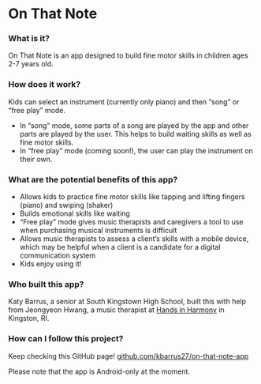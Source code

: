 # On That Note

### What is it? ### 
On That Note is an app designed to build fine motor skills in children ages 2-7 years old.

### How does it work? ###
Kids can select an instrument (currently only piano) and then “song” or “free play” mode.
- In “song” mode, some parts of a song are played by the app and other parts are played by the user. This helps to build waiting skills as well as fine motor skills.
- In “free play” mode (coming soon!), the user can play the instrument on their own.

### What are the potential benefits of this app? ### 
- Allows kids to practice fine motor skills like tapping and lifting fingers (piano) and swiping (shaker)
- Builds emotional skills like waiting
- “Free play” mode gives music therapists and caregivers a tool to use when purchasing musical instruments is difficult
- Allows music therapists to assess a client’s skills with a mobile device, which may be helpful when a client is a candidate for a digital communication system
- Kids enjoy using it!

### Who built this app? ### 
Katy Barrus, a senior at South Kingstown High School, built this with help from Jeongyeon Hwang, a music therapist at [Hands in Harmony](https://hihri.org) in Kingston, RI.

### How can I follow this project? ### 
Keep checking this GitHub page! [github.com/kbarrus27/on-that-note-app](https://github.com/kbarrus27/on-that-note-app)

Please note that the app is Android-only at the moment.
